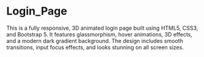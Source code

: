 # Login_Page
This is a fully responsive, 3D animated login page built using HTML5, CSS3, and Bootstrap 5. It features glassmorphism, hover animations, 3D effects, and a modern dark gradient background. The design includes smooth transitions, input focus effects, and looks stunning on all screen sizes.
